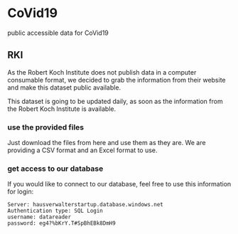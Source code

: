 # CoVid19
public accessible data for CoVid19

## RKI
As the Robert Koch Institute does not publish data in a computer consumable format, we decided to grab the information from their website and make this dataset public available. 

This dataset is going to be updated daily, as soon as the information from the Robert Koch Institute is available. 

### use the provided files
Just download the files from here and use them as they are. We are providing a CSV format and an Excel format to use. 

### get access to our database
If you would like to connect to our database, feel free to use this information for login:
```
Server: hausverwalterstartup.database.windows.net
Authentication type: SQL Login
username: datareader
password: eg4?%bKrY.T#SpBhEBk8DmH9
```

